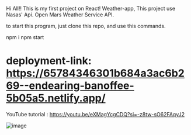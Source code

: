 Hi All!!
This is my first project on React!
Weather-app, This project use Nasas' Api. Open Mars Weather Service API.

to start this program, just clone this repo, and use this commands.

npm i
npm start

# deployment-link: https://65784346301b684a3ac6b269--endearing-banoffee-5b05a5.netlify.app/

YouTube tutorial : https://youtu.be/eXMagYcgCDQ?si=-z8tw-sO62FAqyJ2 


![image](https://github.com/Meerlan/Weather-AppFinal/assets/75944814/b225bd84-9138-487c-81de-d29ebf676111)

